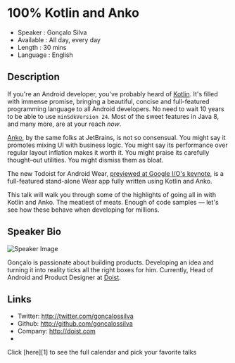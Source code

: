100% Kotlin and Anko
========================

* Speaker    : Gonçalo Silva
* Available  : All day, every day
* Length      : 30 mins
* Language : English

Description
-----------

If you're an Android developer, you've probably heard of [Kotlin](https://kotlinlang.org/). It's filled with immense promise, bringing a beautiful, concise and full-featured programming language to all Android developers. No need to wait 10 years to be able to use `minSdkVersion 24`. Most of the sweet features in Java 8, and many more, are at your reach _now_.

[Anko](https://github.com/Kotlin/anko), by the same folks at JetBrains, is not so consensual. You might say it promotes mixing UI with business logic. You might say its performance over regular layout inflation makes it worth it. You might praise its carefully thought–out utilities. You might dismiss them as bloat.

The new Todoist for Android Wear, [previewed at Google I/O's keynote](https://www.youtube.com/watch?v=862r3XS2YB0&t=4839), is a full-featured stand-alone Wear app fully written using Kotlin and Anko.

This talk will walk you through some of the highlights of going all in with Kotlin and Anko. The meatiest of meats. Enough of code samples — let's see how these behave when developing for millions.

Speaker Bio
-----------

![Speaker Image](https://avatars2.githubusercontent.com/u/102931?v=3&s=400)

Gonçalo is passionate about building products. Developing an idea and turning it into reality ticks all the right boxes for him. Currently, Head of Android and Product Designer at [Doist](http://doist.io).

Links
-----

* Twitter: http://twitter.com/goncalossilva
* Github: http://github.com/goncalossilva
* Company: http://doist.com
*
Click [here][1] to see the full calendar and pick your favorite talks
